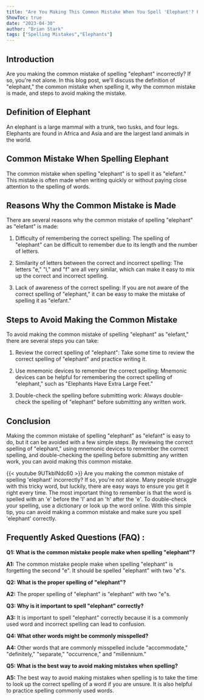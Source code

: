 ```yaml
---
title: "Are You Making This Common Mistake When You Spell 'Elephant'? Find Out Now!"
ShowToc: true 
date: "2023-04-30"
author: "Brian Stark" 
tags: ["Spelling Mistakes","Elephants"]
---
```

## Introduction

Are you making the common mistake of spelling "elephant" incorrectly? If so, you're not alone. In this blog post, we'll discuss the definition of "elephant," the common mistake when spelling it, why the common mistake is made, and steps to avoid making the mistake. 

## Definition of Elephant

An elephant is a large mammal with a trunk, two tusks, and four legs. Elephants are found in Africa and Asia and are the largest land animals in the world.

## Common Mistake When Spelling Elephant

The common mistake when spelling "elephant" is to spell it as "elefant." This mistake is often made when writing quickly or without paying close attention to the spelling of words.

## Reasons Why the Common Mistake is Made

There are several reasons why the common mistake of spelling "elephant" as "elefant" is made: 

1. Difficulty of remembering the correct spelling: The spelling of "elephant" can be difficult to remember due to its length and the number of letters.

2. Similarity of letters between the correct and incorrect spelling: The letters "e," "l," and "f" are all very similar, which can make it easy to mix up the correct and incorrect spelling.

3. Lack of awareness of the correct spelling: If you are not aware of the correct spelling of "elephant," it can be easy to make the mistake of spelling it as "elefant."

## Steps to Avoid Making the Common Mistake

To avoid making the common mistake of spelling "elephant" as "elefant," there are several steps you can take: 

1. Review the correct spelling of "elephant": Take some time to review the correct spelling of "elephant" and practice writing it.

2. Use mnemonic devices to remember the correct spelling: Mnemonic devices can be helpful for remembering the correct spelling of "elephant," such as "Elephants Have Extra Large Feet."

3. Double-check the spelling before submitting work: Always double-check the spelling of "elephant" before submitting any written work.

## Conclusion

Making the common mistake of spelling "elephant" as "elefant" is easy to do, but it can be avoided with a few simple steps. By reviewing the correct spelling of "elephant," using mnemonic devices to remember the correct spelling, and double-checking the spelling before submitting any written work, you can avoid making this common mistake.

{{< youtube 9UTkbINdc60 >}} 
Are you making the common mistake of spelling 'elephant' incorrectly? If so, you're not alone. Many people struggle with this tricky word, but luckily, there are easy ways to ensure you get it right every time. The most important thing to remember is that the word is spelled with an 'e' before the 'l' and an 'h' after the 'e'. To double-check your spelling, use a dictionary or look up the word online. With this simple tip, you can avoid making a common mistake and make sure you spell 'elephant' correctly.

## Frequently Asked Questions (FAQ) :
**Q1: What is the common mistake people make when spelling "elephant"?**

**A1:** The common mistake people make when spelling "elephant" is forgetting the second "e". It should be spelled "elephant" with two "e"s.

**Q2: What is the proper spelling of "elephant"?**

**A2:** The proper spelling of "elephant" is "elephant" with two "e"s.

**Q3: Why is it important to spell "elephant" correctly?**

**A3:** It is important to spell "elephant" correctly because it is a commonly used word and incorrect spelling can lead to confusion.

**Q4: What other words might be commonly misspelled?**

**A4:** Other words that are commonly misspelled include "accommodate," "definitely," "separate," "occurrence," and "millennium."

**Q5: What is the best way to avoid making mistakes when spelling?**

**A5:** The best way to avoid making mistakes when spelling is to take the time to look up the correct spelling of a word if you are unsure. It is also helpful to practice spelling commonly used words.





